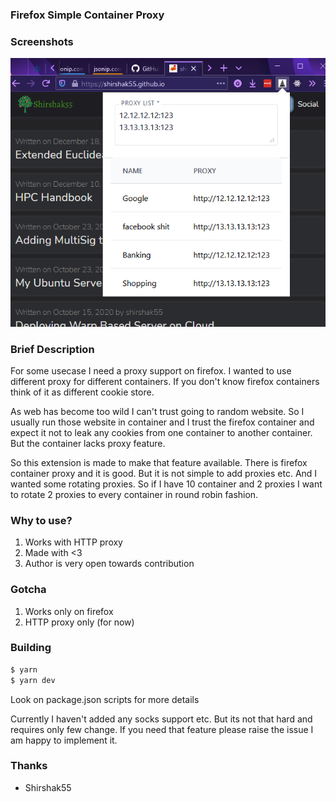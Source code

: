 ### Firefox Simple Container Proxy

### Screenshots

![Screenshot](./docs/screenshot1.png)

### Brief Description

For some usecase I need a proxy support on firefox. I wanted to use different
proxy for different containers. If you don't know firefox containers think of it
as different cookie store.

As web has become too wild I can't trust going to random website. So I usually
run those website in container and I trust the firefox container and expect it
not to leak any cookies from one container to another container. But the
container lacks proxy feature.

So this extension is made to make that feature available. There is firefox
container proxy and it is good. But it is not simple to add proxies etc. And I
wanted some rotating proxies. So if I have 10 container and 2 proxies I want to
rotate 2 proxies to every container in round robin fashion.

### Why to use?

1. Works with HTTP proxy
2. Made with <3
3. Author is very open towards contribution

### Gotcha

1. Works only on firefox
2. HTTP proxy only (for now)

### Building

```bash
$ yarn
$ yarn dev
```

Look on package.json scripts for more details

Currently I haven't added any socks support etc. But its not that hard and
requires only few change. If you need that feature please raise the issue I am
happy to implement it.

### Thanks

-   Shirshak55
